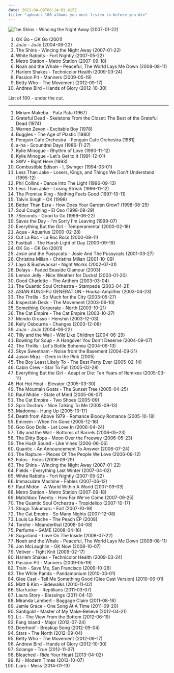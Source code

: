 ```yaml
---
date: 2021-04-09T08:14:01.415Z
title: "upbeat: 100 albums you must listen to before you die"
---
```

![The Shins - Wincing the Night Away (2007-01-22)](http://coverartarchive.org/release/b585fc51-4f54-32d7-89a5-a5d57b3840dd/21173965740-500.jpg "The Shins - Wincing the Night Away (2007-01-22)")
<ol class="albums">
<li data-cover="http://coverartarchive.org/release/d4521b72-6f58-4478-8282-012673e0cbc6/1377135623-500.jpg" data-tags="indie rock, indie" role="button">OK Go - OK Go (2001)</li>
<li data-cover="http://coverartarchive.org/release/3b97be74-25cf-487a-9a55-905f8b61a222/27975675575-500.jpg" data-tags="pop" role="button">JoJo - JoJo (2004-06-22)</li>
<li data-cover="http://coverartarchive.org/release/b585fc51-4f54-32d7-89a5-a5d57b3840dd/21173965740-500.jpg" data-tags="indie, indie rock" role="button">The Shins - Wincing the Night Away (2007-01-22)</li>
<li data-cover="https://img.discogs.com/INqUzRAplGH135TGmRt92fhelbo=/fit-in/600x595/filters:strip_icc():format(jpeg):mode_rgb():quality(90)/discogs-images/R-1249494-1203721291.jpeg.jpg" data-tags="indie rock, my favourites of 2007" role="button">White Rabbits - Fort Nightly (2007-05-22)</li>
<li data-cover="http://coverartarchive.org/release/7e12a9c9-7397-4cfd-a515-5fa0fb0bc7d5/7170999378-500.jpg" data-tags="alternative, dance, electronic alternative, california in the summer" role="button">Metro Station - Metro Station (2007-09-18)</li>
<li data-cover="http://coverartarchive.org/release/35aa1419-4284-47e8-ac73-b16996d4a4b3/4394764411-500.jpg" data-tags="folk" role="button">Noah and the Whale - Peaceful, The World Lays Me Down (2008-08-11)</li>
<li data-cover="https://img.discogs.com/olXJhZuKIIcjlXA0PxnK2QYcXCc=/fit-in/600x600/filters:strip_icc():format(jpeg):mode_rgb():quality(90)/discogs-images/R-2019446-1260338082.jpeg.jpg" data-tags="indie" role="button">Harlem Shakes - Technicolor Health (2009-03-24)</li>
<li data-cover="http://coverartarchive.org/release/830e2a21-1e76-40ad-a4a5-9a1b12d656ff/11102770324-500.jpg" data-tags="electronic, indie pop, indie" role="button">Passion Pit - Manners (2009-05-19)</li>
<li data-cover="http://coverartarchive.org/release/8b484d1b-65ce-4f84-b0c9-d022f1125ce2/6559339900-500.jpg" data-tags="electronica, electropop, pop, indie pop, upbeat, female vocalist" role="button">Betty Who - The Movement (2012-09-17)</li>
<li data-cover="http://coverartarchive.org/release/fd24dbec-bee1-4059-837f-7b029219c2be/2406385873-500.jpg" data-tags="upbeat, indie-folk, 10s, 2010s, fucking incredible, my gang 12, 2012 albums" role="button">Andrew Bird - Hands of Glory (2012-10-30)</li>
</ol>
List of 100 - under the cut.
<!-- more -->

_________________

<ol class="albums">
<li data-cover="http://coverartarchive.org/release/e436d0c0-008b-3656-b7db-a8d228352f0d/7498580143-500.jpg" data-tags="african, africa" role="button">
Miriam Makeba - Pata Pata (1967)
</li>
<li data-cover="http://coverartarchive.org/release/a6de22f7-a5db-4749-81a8-d8dfac0e65cd/1931948664-500.jpg" data-tags="classic rock" role="button">
Grateful Dead - Skeletons From the Closet: The Best of the Grateful Dead (1974)
</li>
<li data-cover="http://coverartarchive.org/release/b66973ae-deb4-4bc6-a232-31a5837ec21d/3808493783-500.jpg" data-tags="classic rock, rock" role="button">
Warren Zevon - Excitable Boy (1978)
</li>
<li data-cover="http://coverartarchive.org/release/5345137c-dc6e-4d56-9bf8-19d270c27155/2823550916-500.jpg" data-tags="80s" role="button">
Buggles - The Age of Plastic (1980)
</li>
<li data-cover="https://img.discogs.com/IF21Z-lfnfXGsJVDQ0Ar0lcz79Q=/fit-in/600x529/filters:strip_icc():format(jpeg):mode_rgb():quality(90)/discogs-images/R-1443160-1294843185.jpeg.jpg" data-tags="contemporary classical" role="button">
Penguin Cafe Orchestra - Penguin Cafe Orchestra (1981)
</li>
<li data-cover="https://img.discogs.com/RvlYTwpjbFt-mykltR6y-VlF53o=/fit-in/366x581/filters:strip_icc():format(jpeg):mode_rgb():quality(90)/discogs-images/R-1031493-1484833628-5969.jpeg.jpg" data-tags="80s, pop" role="button">
a-ha - Scoundrel Days (1986-11-27)
</li>
<li data-cover="http://coverartarchive.org/release/7ab52e50-d92a-4c4d-b3ca-35a4ab44420f/16769566191-500.jpg" data-tags="pop, dance" role="button">
Kylie Minogue - Rhythm of Love (1990-11-12)
</li>
<li data-cover="http://coverartarchive.org/release/c397aeb4-cdf7-3772-859c-c4da1821dce1/6995523029-500.jpg" data-tags="pop, dance" role="button">
Kylie Minogue - Let's Get to It (1991-12-01)
</li>
<li data-cover="https://img.discogs.com/46dad272331b770e45c28eea695bf30f59a15b86/images/spacer.gif" data-tags="90s, upbeat, rnb, new jack swing, singles, swv" role="button">
SWV - Right Here (1993)
</li>
<li data-cover="http://coverartarchive.org/release/2f93069c-1331-426f-b208-6de27a68a863/14581722549-500.jpg" data-tags="lounge" role="button">
Combustible Edison - I, Swinger (1994-03-01)
</li>
<li data-cover="https://img.discogs.com/Ga5Y9Gc6YDe5papVWBuNux3KY2Y=/fit-in/600x615/filters:strip_icc():format(jpeg):mode_rgb():quality(90)/discogs-images/R-16300963-1606857038-3558.jpeg.jpg" data-tags="ska, ska punk" role="button">
Less Than Jake - Losers, Kings, and Things We Don't Understand (1995-12)
</li>
<li data-cover="http://coverartarchive.org/release/1e96bc93-0c88-430e-9224-04e4e7d62492/12579136859-500.jpg" data-tags="pop" role="button">
Phil Collins - Dance Into The Light (1996-09-13)
</li>
<li data-cover="http://coverartarchive.org/release/9bc4688e-2268-4765-9d1c-f7c7d621304c/7535656529-500.jpg" data-tags="ska punk, ska" role="button">
Less Than Jake - Losing Streak (1996-11-12)
</li>
<li data-cover="http://coverartarchive.org/release/c14321b9-137b-4000-933e-ff12237744d1/10057690503-500.jpg" data-tags="emo" role="button">
The Promise Ring - Nothing Feels Good (1997-10-11)
</li>
<li data-cover="https://img.discogs.com/UldMA7FTx0ITzVC8minmGqmyVcc=/fit-in/600x594/filters:strip_icc():format(jpeg):mode_rgb():quality(90)/discogs-images/R-93054-1163987666.jpeg.jpg" data-tags="asian fusion" role="button">
Talvin Singh - OK (1998)
</li>
<li data-cover="http://coverartarchive.org/release/32422903-2376-4e62-8f71-733e9c18b178/9356103670-500.jpg" data-tags="pop, rock, alternative" role="button">
Better Than Ezra - How Does Your Garden Grow? (1998-08-25)
</li>
<li data-cover="http://coverartarchive.org/release/af659b98-1ef9-42de-a1a9-813d7583306f/9356551936-500.jpg" data-tags="alternative, 90s, soul coughing" role="button">
Soul Coughing - El Oso (1998-09-29)
</li>
<li data-cover="https://via.placeholder.com/450" data-tags="straight edge, upbeat, anthems, yellow, sing-along, total shit, non-visual, ear, 2die4, finely tailored, deek, planet kolob, grumpy still skin, muhammad had a penis, expected, deek deek, deek deek deek, mime of charisma, excreted from a bloody rectum" role="button">
7Seconds - Good to Go (1999-06-22)
</li>
<li data-cover="http://coverartarchive.org/release/135f3de8-f49c-48a9-ab8d-a59abe4dc3aa/10057220100-500.jpg" data-tags="emo, acoustic" role="button">
Saves the Day - I'm Sorry I'm Leaving (1999-07)
</li>
<li data-cover="https://img.discogs.com/GtoMOXBxTsOqrQvOQ4_degxBtlA=/fit-in/600x593/filters:strip_icc():format(jpeg):mode_rgb():quality(90)/discogs-images/R-31372-1258068612.jpeg.jpg" data-tags="electronica, everything but the girl, electronic, lounge" role="button">
Everything But the Girl - Temperamental (2000-02-18)
</li>
<li data-cover="http://coverartarchive.org/release/785b406d-fc4c-4323-861d-fb973d652fa3/19545063480-500.jpg" data-tags="pop, dance" role="button">
Aqua - Aquarius (2000-02-28)
</li>
<li data-cover="http://coverartarchive.org/release/3ebc33c1-4cf5-4980-8d96-55571b36b8c0/13574627538-500.jpg" data-tags="electronica, turntablism, groove, upbeat, big beat, skint" role="button">
Cut La Roc - La Roc Rocs (2000-09-11)
</li>
<li data-cover="https://img.discogs.com/4Wsee6fjZX1V-BuGaI9uqHZePIU=/fit-in/200x200/filters:strip_icc():format(jpeg):mode_rgb():quality(90)/discogs-images/R-8726204-1467449831-9811.jpeg.jpg" data-tags="rock, pop rock, 90s, upbeat, smart pop, 2000s, driving rhythm, luistertip, all time favorite records, mvr rock radio, cd-sammlung, loved in jr high" role="button">
Fastball - The Harsh Light of Day (2000-09-19)
</li>
<li data-cover="http://coverartarchive.org/release/d4521b72-6f58-4478-8282-012673e0cbc6/1377135623-500.jpg" data-tags="indie rock, indie" role="button">
OK Go - OK Go (2001)
</li>
<li data-cover="http://coverartarchive.org/release/b9964f92-8d7c-4221-8f0a-852eb6a9d15c/9945702909-500.jpg" data-tags="soundtrack, albums i played the hell out of" role="button">
Josie and the Pussycats - Josie And The Pussycats (2001-03-27)
</li>
<li data-cover="https://img.discogs.com/Ml4hH8QdO2AjUgCEkGqkkG7sl_w=/fit-in/600x528/filters:strip_icc():format(jpeg):mode_rgb():quality(90)/discogs-images/R-554449-1609587563-6775.jpeg.jpg" data-tags="pop, rnb" role="button">
Christina Milian - Christina Milian (2001-10-09)
</li>
<li data-cover="https://via.placeholder.com/450" data-tags="house, electronic" role="button">
Layo & Bushwacka! - Night Works (2002-07-01)
</li>
<li data-cover="https://img.discogs.com/KMmLBO8tuJpBenRAztSmV9MhnP0=/fit-in/180x180/filters:strip_icc():format(jpeg):mode_rgb():quality(90)/discogs-images/R-1470664-1222133886.jpeg.jpg" data-tags="indie" role="button">
Delays - Faded Seaside Glamour (2003)
</li>
<li data-cover="http://coverartarchive.org/release/12b5b7b3-5094-4d99-b435-b90d0f11dd9e/19917302127-500.jpg" data-tags="electronica, british, downtempo, upbeat, electro-bossa-jazz" role="button">
Lemon Jelly - Nice Weather for Ducks! (2003-01-20)
</li>
<li data-cover="https://img.discogs.com/BL1-g5PjUPrEbP1dLE7L-ntzHuI=/fit-in/600x528/filters:strip_icc():format(jpeg):mode_rgb():quality(90)/discogs-images/R-2500681-1537377902-1643.jpeg.jpg" data-tags="pop, rock, upbeat, elite beat agents" role="button">
Good Charlotte - The Anthem (2003-03-04)
</li>
<li data-cover="https://img.discogs.com/bBN6bb7ozo-eV-DkeG9OohDAM-8=/fit-in/500x452/filters:strip_icc():format(jpeg):mode_rgb():quality(90)/discogs-images/R-134435-1323947605.jpeg.jpg" data-tags="funk" role="button">
The Quantic Soul Orchestra - Stampede (2003-04-21)
</li>
<li data-cover="https://img.discogs.com/6eqJclpBSHFjPIgdfTzCFm1Twm4=/fit-in/500x500/filters:strip_icc():format(jpeg):mode_rgb():quality(90)/discogs-images/R-13877239-1563119976-9959.jpeg.jpg" data-tags="j-rock, jrock" role="button">
ASIAN KUNG-FU GENERATION - Houkai Amplifier (2003-04-23)
</li>
<li data-cover="http://coverartarchive.org/release/d536cf3e-9910-3c32-b390-53ecae67000b/9037915381-500.jpg" data-tags="indie, indie rock" role="button">
The Thrills - So Much for the City (2003-05-27)
</li>
<li data-cover="http://coverartarchive.org/release/7cfe7904-c9f6-4d1b-933a-b6f948662026/4445328452-500.jpg" data-tags="hip-hop, rap" role="button">
Inspectah Deck - The Movement (2003-06-10)
</li>
<li data-cover="https://via.placeholder.com/450" data-tags="piano rock" role="button">
Something Corporate - North (2003-10-21)
</li>
<li data-cover="http://coverartarchive.org/release/84ae99a9-0cd3-4b13-ac6a-f05d41460912/15840373056-500.jpg" data-tags="ska" role="button">
The Cat Empire - The Cat Empire (2003-10-27)
</li>
<li data-cover="http://coverartarchive.org/release/6c195078-5c23-42bf-b00e-b5fcb61a18a3/18999054742-500.jpg" data-tags="electronica, upbeat, party" role="button">
Mondo Grosso - Henshin (2003-12-03)
</li>
<li data-cover="https://img.discogs.com/Jl0V8rjcaGjy85gufDFe4KtKgZs=/fit-in/240x240/filters:strip_icc():format(jpeg):mode_rgb():quality(90)/discogs-images/R-833504-1163460649.jpeg.jpg" data-tags="pop, rock" role="button">
Kelly Osbourne - Changes (2003-12-08)
</li>
<li data-cover="http://coverartarchive.org/release/3b97be74-25cf-487a-9a55-905f8b61a222/27975675575-500.jpg" data-tags="pop" role="button">
JoJo - JoJo (2004-06-22)
</li>
<li data-cover="http://coverartarchive.org/release/d541d517-61c1-4eb3-8f93-649f79f36673/24180116197-500.jpg" data-tags="indie" role="button">
Tilly and the Wall - Wild Like Children (2004-06-29)
</li>
<li data-cover="https://img.discogs.com/_61xPtVz3IOVR9NxeGWY042LXUc=/fit-in/600x524/filters:strip_icc():format(jpeg):mode_rgb():quality(90)/discogs-images/R-6203928-1540255153-1360.jpeg.jpg" data-tags="pop punk, punk rock" role="button">
Bowling for Soup - A Hangover You Don't Deserve (2004-09-07)
</li>
<li data-cover="http://coverartarchive.org/release/790bd439-4ea8-4511-85a5-5b76a670c4a5/16250537668-500.jpg" data-tags="indie rock" role="button">
The Thrills - Let's Bottle Bohemia (2004-09-13)
</li>
<li data-cover="https://img.discogs.com/FH5EyJ1vHROjni-DJam6i3vIffE=/fit-in/599x600/filters:strip_icc():format(jpeg):mode_rgb():quality(90)/discogs-images/R-1123385-1491730920-7201.jpeg.jpg" data-tags="rock, female vocalists, skye sweetnam, pop" role="button">
Skye Sweetnam - Noise from the Basement (2004-09-21)
</li>
<li data-cover="https://img.discogs.com/KH_obe4t2XqgyH4fCL8OnnJB4rg=/fit-in/600x578/filters:strip_icc():format(jpeg):mode_rgb():quality(90)/discogs-images/R-2370978-1280120113.jpeg.jpg" data-tags="upbeat, humour, discoverockult" role="button">
Jason Mraz - Geek in the Pink (2005)
</li>
<li data-cover="http://coverartarchive.org/release/9bd752d0-2b57-3395-8164-b75abc8e2e42/12608703957-500.jpg" data-tags="indie" role="button">
The Boy Least Likely To - The Best Party Ever (2005-02-14)
</li>
<li data-cover="https://img.discogs.com/3fIhLQUcVaZL6CnQRk1FI1UhkBI=/fit-in/600x600/filters:strip_icc():format(jpeg):mode_rgb():quality(90)/discogs-images/R-410875-1170776250.jpeg.jpg" data-tags="dance, upbeat, neugisfavalb" role="button">
Cabin Crew - Star To Fall (2005-02-28)
</li>
<li data-cover="http://coverartarchive.org/release/7b20e188-c9dd-48da-b723-221af61af752/12568552591-500.jpg" data-tags="electronic" role="button">
Everything But the Girl - Adapt or Die: Ten Years of Remixes (2005-03-11)
</li>
<li data-cover="http://coverartarchive.org/release/4efa9e15-dea6-34ba-916d-b9a1f96244bf/4783882548-500.jpg" data-tags="indie rock, indie, rock, canadian" role="button">
Hot Hot Heat - Elevator (2005-03-30)
</li>
<li data-cover="http://coverartarchive.org/release/da425314-ecc7-4db3-a296-90942f172b18/28511522132-500.jpg" data-tags="indie" role="button">
The Mountain Goats - The Sunset Tree (2005-04-25)
</li>
<li data-cover="https://img.discogs.com/HvRkmWKYYXteSEk62isVUKGyzZ4=/fit-in/600x600/filters:strip_icc():format(jpeg):mode_rgb():quality(90)/discogs-images/R-554764-1265495863.jpeg.jpg" data-tags="acoustic" role="button">
Raul Midón - State of Mind (2005-06-07)
</li>
<li data-cover="https://img.discogs.com/YtrSaPszyrFXACFtOQboWrZfrNU=/fit-in/500x500/filters:strip_icc():format(jpeg):mode_rgb():quality(90)/discogs-images/R-893597-1170067201.jpeg.jpg" data-tags="ska, alternative, australian" role="button">
The Cat Empire - Two Shoes (2005-09)
</li>
<li data-cover="https://img.discogs.com/_9DQE2k0XJNDlzWIUMm4MztuVT8=/fit-in/600x767/filters:strip_icc():format(jpeg):mode_rgb():quality(90)/discogs-images/R-12706562-1540419126-4726.jpeg.jpg" data-tags="rock, upbeat, relationship, under rated albums" role="button">
Spin Doctors - Nice Talking To Me (2005-09-13)
</li>
<li data-cover="https://img.discogs.com/Qgq0-RXzpPn9DJTZtg1P23gUWlU=/fit-in/600x606/filters:strip_icc():format(jpeg):mode_rgb():quality(90)/discogs-images/R-3782966-1510138621-5071.jpeg.jpg" data-tags="dance, madonna" role="button">
Madonna - Hung Up (2005-10-17)
</li>
<li data-cover="http://coverartarchive.org/release/d69e7fa1-4cec-3102-93a7-43f8f9164688/6783214623-500.jpg" data-tags="rock, indie rock" role="button">
Death from Above 1979 - Romance Bloody Romance (2005-10-18)
</li>
<li data-cover="http://coverartarchive.org/release/6be26d1d-b102-48b2-8f6c-02dfd5a16ce8/15065156161-500.jpg" data-tags="eminem" role="button">
Eminem - When I'm Gone (2005-12-16)
</li>
<li data-cover="https://img.discogs.com/r_FBVFPof_yTZIlFN7aHXTpNi4A=/fit-in/600x600/filters:strip_icc():format(jpeg):mode_rgb():quality(90)/discogs-images/R-14246467-1570650643-7779.jpeg.jpg" data-tags="alternative, rock" role="button">
Goo Goo Dolls - Let Love In (2006-04-24)
</li>
<li data-cover="https://img.discogs.com/GR0TpSZ6YmqJNXvDRAvtR4avu_Q=/fit-in/500x500/filters:strip_icc():format(jpeg):mode_rgb():quality(90)/discogs-images/R-3295143-1324410145.jpeg.jpg" data-tags="indie pop" role="button">
Tilly and the Wall - Bottoms of Barrels (2006-05-23)
</li>
<li data-cover="http://coverartarchive.org/release/0ab0869b-f0bf-464c-adf0-c56391027606/11455475666-500.jpg" data-tags="folk, indie" role="button">
The Ditty Bops - Moon Over the Freeway (2006-05-23)
</li>
<li data-cover="http://coverartarchive.org/release/4ce7c0ae-82d9-469d-88ed-a8875175633e/17321336815-500.jpg" data-tags="indie, the hush sound" role="button">
The Hush Sound - Like Vines (2006-06-06)
</li>
<li data-cover="https://img.discogs.com/bfMEL68rc00P8HtCMLhDFbEPGm8=/fit-in/354x346/filters:strip_icc():format(jpeg):mode_rgb():quality(90)/discogs-images/R-736035-1153535752.jpeg.jpg" data-tags="downtempo, future jazz" role="button">
Quantic - An Announcement To Answer (2006-07-24)
</li>
<li data-cover="https://img.discogs.com/ABSMEYGeCSrd3XE8fZjrrR5829A=/fit-in/500x500/filters:strip_icc():format(jpeg):mode_rgb():quality(90)/discogs-images/R-880188-1168598883.jpeg.jpg" data-tags="dance-punk, indie, rock" role="button">
The Rapture - Pieces Of The People We Love (2006-09-12)
</li>
<li data-cover="http://coverartarchive.org/release/8e399300-e2d0-4836-ade1-67783e8aba6c/1594214502-500.jpg" data-tags="german" role="button">
Fotos - Fotos (2006-09-29)
</li>
<li data-cover="http://coverartarchive.org/release/b585fc51-4f54-32d7-89a5-a5d57b3840dd/21173965740-500.jpg" data-tags="indie, indie rock" role="button">
The Shins - Wincing the Night Away (2007-01-22)
</li>
<li data-cover="https://img.discogs.com/29JBgDoQruO6-DW_ho5ebIHhjN4=/fit-in/500x500/filters:strip_icc():format(jpeg):mode_rgb():quality(90)/discogs-images/R-1143388-1196870865.jpeg.jpg" data-tags="indie, alternative" role="button">
Fields - Everything Last Winter (2007-04-02)
</li>
<li data-cover="https://img.discogs.com/INqUzRAplGH135TGmRt92fhelbo=/fit-in/600x595/filters:strip_icc():format(jpeg):mode_rgb():quality(90)/discogs-images/R-1249494-1203721291.jpeg.jpg" data-tags="indie rock, my favourites of 2007" role="button">
White Rabbits - Fort Nightly (2007-05-22)
</li>
<li data-cover="http://coverartarchive.org/release/20260b41-ffad-4a4d-a065-6b30d56cb8c7/20106875312-500.jpg" data-tags="indie, canadian, upbeat, energetic, 00s" role="button">
Immaculate Machine - Fables (2007-06-12)
</li>
<li data-cover="https://img.discogs.com/qjijcs_f5MpmX0O4sBQqBklpJZw=/fit-in/596x591/filters:strip_icc():format(jpeg):mode_rgb():quality(90)/discogs-images/R-1184801-1199138235.jpeg.jpg" data-tags="latin jazz, soul-jazz" role="button">
Raul Midón - A World Within A World (2007-09-03)
</li>
<li data-cover="http://coverartarchive.org/release/7e12a9c9-7397-4cfd-a515-5fa0fb0bc7d5/7170999378-500.jpg" data-tags="alternative, dance, electronic alternative, california in the summer" role="button">
Metro Station - Metro Station (2007-09-18)
</li>
<li data-cover="https://img.discogs.com/3p3O8BTdNfV9sYD3RoaW9sVfuyA=/fit-in/600x540/filters:strip_icc():format(jpeg):mode_rgb():quality(90)/discogs-images/R-1229133-1244834457.jpeg.jpg" data-tags="upbeat" role="button">
Matchbox Twenty - How Far We've Come (2007-09-25)
</li>
<li data-cover="http://coverartarchive.org/release/ed0602ec-9068-4000-b8f6-ef80cb7831e9/3404423512-500.jpg" data-tags="soul" role="button">
The Quantic Soul Orchestra - Tropidelico (2007-10-17)
</li>
<li data-cover="https://img.discogs.com/54qWLcwP9FForIDuDdu02Lcrw6Y=/fit-in/500x445/filters:strip_icc():format(jpeg):mode_rgb():quality(90)/discogs-images/R-1407331-1217045468.jpeg.jpg" data-tags="folk, folk pop" role="button">
Shugo Tokumaru - Exit (2007-10-19)
</li>
<li data-cover="http://coverartarchive.org/release/60c75797-7ea4-4a9d-83f5-b25dea1c4bce/2067224068-500.jpg" data-tags="funk, ska, jazz" role="button">
The Cat Empire - So Many Nights (2007-12-08)
</li>
<li data-cover="https://img.discogs.com/S6wyMTC5jYMgsDeD090D8AonW9M=/fit-in/480x480/filters:strip_icc():format(jpeg):mode_rgb():quality(90)/discogs-images/R-1359902-1212703426.jpeg.jpg" data-tags="electronic, house, french house, samples" role="button">
Louis La Roche - The Peach EP (2008)
</li>
<li data-cover="http://coverartarchive.org/release/17888dca-1e01-4f36-b6ed-8ac76a78b8f1/26507081984-500.jpg" data-tags="stoner rock, stoner metal" role="button">
Torche - Meanderthal (2008-04-08)
</li>
<li data-cover="http://coverartarchive.org/release/6731434a-6638-3029-bfe6-cde8fa92b04f/3623870570-500.jpg" data-tags="electropop, japanese, j-pop" role="button">
Perfume - GAME (2008-04-16)
</li>
<li data-cover="http://coverartarchive.org/release/705ba981-d00e-4ad0-ac65-e78375b51c7e/11573283421-500.jpg" data-tags="country" role="button">
Sugarland - Love On The Inside (2008-07-22)
</li>
<li data-cover="http://coverartarchive.org/release/35aa1419-4284-47e8-ac73-b16996d4a4b3/4394764411-500.jpg" data-tags="folk" role="button">
Noah and the Whale - Peaceful, The World Lays Me Down (2008-08-11)
</li>
<li data-cover="https://img.discogs.com/Zms9UfTPdp75NZFwywR9djJ_rQE=/fit-in/400x400/filters:strip_icc():format(jpeg):mode_rgb():quality(90)/discogs-images/R-4580994-1369007188-3670.jpeg.jpg" data-tags="pop" role="button">
Jon McLaughlin - OK Now (2008-10-07)
</li>
<li data-cover="https://img.discogs.com/10Lt6TJCOruU1oMj7B6IH4RfjEA=/fit-in/600x602/filters:strip_icc():format(jpeg):mode_rgb():quality(90)/discogs-images/R-1820953-1245589712.jpeg.jpg" data-tags="folk" role="button">
Vetiver - Tight Knit (2009-02-17)
</li>
<li data-cover="https://img.discogs.com/olXJhZuKIIcjlXA0PxnK2QYcXCc=/fit-in/600x600/filters:strip_icc():format(jpeg):mode_rgb():quality(90)/discogs-images/R-2019446-1260338082.jpeg.jpg" data-tags="indie" role="button">
Harlem Shakes - Technicolor Health (2009-03-24)
</li>
<li data-cover="http://coverartarchive.org/release/830e2a21-1e76-40ad-a4a5-9a1b12d656ff/11102770324-500.jpg" data-tags="electronic, indie pop, indie" role="button">
Passion Pit - Manners (2009-05-19)
</li>
<li data-cover="https://img.discogs.com/Wf2U6k4A5igQifVNY19nyljkmFk=/fit-in/600x595/filters:strip_icc():format(jpeg):mode_rgb():quality(90)/discogs-images/R-2694410-1505149236-7947.jpeg.jpg" data-tags="rock" role="button">
Train - Save Me, San Francisco (2009-10-26)
</li>
<li data-cover="http://coverartarchive.org/release/e3a4f52d-a657-4a14-82b8-bfad664532ee/5764867486-500.jpg" data-tags="dance, upbeat, mashup, party" role="button">
The White Panda - Pandamonium (2010-03-01)
</li>
<li data-cover="https://img.discogs.com/WK1gsKSmS5X133KZp4aK_QT1wD8=/fit-in/600x521/filters:strip_icc():format(jpeg):mode_rgb():quality(90)/discogs-images/R-2589830-1291999111.jpeg.jpg" data-tags="happy, funk, bass, upbeat, funky, inspirational, glee" role="button">
Glee Cast - Tell Me Something Good (Glee Cast Version) (2010-06-01)
</li>
<li data-cover="http://coverartarchive.org/release/c836c0e6-e93c-49cf-8ec4-b411c9f86287/10324450475-500.jpg" data-tags="indie pop" role="button">
Matt & Kim - Sidewalks (2010-11-02)
</li>
<li data-cover="https://img.discogs.com/Fuj38Pi-t1r4jE78ZjsWOf5oY1U=/fit-in/438x438/filters:strip_icc():format(jpeg):mode_rgb():quality(90)/discogs-images/R-2758889-1299748746.jpeg.jpg" data-tags="indie" role="button">
Starfucker - Reptilians (2011-03-07)
</li>
<li data-cover="https://img.discogs.com/gIx7jY7a3LKMhZd-c5DbfXTy_ik=/fit-in/500x500/filters:strip_icc():format(jpeg):mode_rgb():quality(90)/discogs-images/R-3278913-1323641247.jpeg.jpg" data-tags="blessings album" role="button">
Laura Story - Blessings (2011-04-12)
</li>
<li data-cover="https://img.discogs.com/X_kzjvowRoPfR9vUUZUWLEySPLQ=/fit-in/600x599/filters:strip_icc():format(jpeg):mode_rgb():quality(90)/discogs-images/R-11528517-1517940285-4902.jpeg.jpg" data-tags="country, upbeat, workout, 2011 releases, m lambert" role="button">
Miranda Lambert - Baggage Claim (2011-08-16)
</li>
<li data-cover="https://img.discogs.com/G7HyYEB9wOyIx3Sif0JokVsPwaw=/fit-in/600x600/filters:strip_icc():format(jpeg):mode_rgb():quality(90)/discogs-images/R-5471970-1394227263-5509.jpeg.jpg" data-tags="pop, folk, acoustic, guitar, upbeat, christian rock, surf music, christian hip-hop, contemporary gospel tag" role="button">
Jamie Grace - One Song At A Time (2011-09-20)
</li>
<li data-cover="http://coverartarchive.org/release/d80496fb-c5ea-4625-adb3-1b3dbabd0fae/2216131525-500.jpg" data-tags="electronic, indie, dub, new wave" role="button">
Santigold - Master of My Make-Believe (2012-04-21)
</li>
<li data-cover="http://coverartarchive.org/release/a6fdedaf-0816-4d94-9eb7-d4fcc8122f3b/11891179673-500.jpg" data-tags="rock, alternative, upbeat, summer, party, excellent, drinking, kickass, wicked, good times, rad, vacation, great vocals, my jam" role="button">
Lit - The View From the Bottom (2012-06-19)
</li>
<li data-cover="http://coverartarchive.org/release/12a1dafc-4d51-4e8e-96ec-f7278601266d/1267919514-500.jpg" data-tags="indie, rock, sargent house" role="button">
Fang Island - Major (2012-07-24)
</li>
<li data-cover="https://img.discogs.com/0eLPCxHo0284lfurJDojORH-WyQ=/fit-in/438x438/filters:strip_icc():format(jpeg):mode_rgb():quality(90)/discogs-images/R-3841994-1346544165-6991.jpeg.jpg" data-tags="noise pop" role="button">
Deerhoof - Breakup Song (2012-09-04)
</li>
<li data-cover="http://coverartarchive.org/release/388e1e08-0628-4799-bd60-a50a6ba590da/4876724124-500.jpg" data-tags="indie pop" role="button">
Stars - The North (2012-09-04)
</li>
<li data-cover="http://coverartarchive.org/release/8b484d1b-65ce-4f84-b0c9-d022f1125ce2/6559339900-500.jpg" data-tags="electronica, electropop, pop, indie pop, upbeat, female vocalist" role="button">
Betty Who - The Movement (2012-09-17)
</li>
<li data-cover="http://coverartarchive.org/release/fd24dbec-bee1-4059-837f-7b029219c2be/2406385873-500.jpg" data-tags="upbeat, indie-folk, 10s, 2010s, fucking incredible, my gang 12, 2012 albums" role="button">
Andrew Bird - Hands of Glory (2012-10-30)
</li>
<li data-cover="https://img.discogs.com/3fpP2kLdPCVQ9PnNb0f9PpOpe8k=/fit-in/599x600/filters:strip_icc():format(jpeg):mode_rgb():quality(90)/discogs-images/R-4174227-1357688507-9575.jpeg.jpg" data-tags="soul, rnb" role="button">
Solange - True (2012-11-27)
</li>
<li data-cover="http://coverartarchive.org/release/9d1cdb23-83aa-4f72-b52e-2dd467fdffd8/3690100979-500.jpg" data-tags="indie" role="button">
Bleached - Ride Your Heart (2013-04-02)
</li>
<li data-cover="http://coverartarchive.org/release/112e4e8d-200e-4e5d-ba01-9268981f5fb8/11618458255-500.jpg" data-tags="jazz, bossa nova, k-pop, pop" role="button">
IU - Modern Times (2013-10-07)
</li>
<li data-cover="http://coverartarchive.org/release/22128027-088f-4739-968f-6377df8576ed/6346283995-500.jpg" data-tags="no rave, death rave" role="button">
Liars - Mess (2014-01-13)
</li>
</ol>